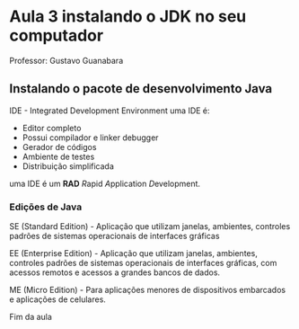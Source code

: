 # Aula 3 instalando o JDK no seu computador

Professor: Gustavo Guanabara

## Instalando o pacote de desenvolvimento Java

IDE - Integrated Development Environment uma IDE é:

- Editor completo  
- Possui compilador e linker debugger  
- Gerador de códigos  
- Ambiente de testes  
- Distribuição simplificada

uma IDE é um **RAD** *R*apid *A*pplication *D*evelopment.

### Edições de Java

SE (Standard Edition) - Aplicação que utilizam janelas, ambientes, controles padrões de sistemas operacionais de interfaces gráficas

EE (Enterprise Edition) - Aplicação que utilizam janelas, ambientes, controles padrões de sistemas operacionais de interfaces gráficas, com acessos remotos e acessos a grandes bancos de dados.

ME (Micro Edition) - Para aplicações menores de dispositivos embarcados e aplicações de celulares.

Fim da aula
